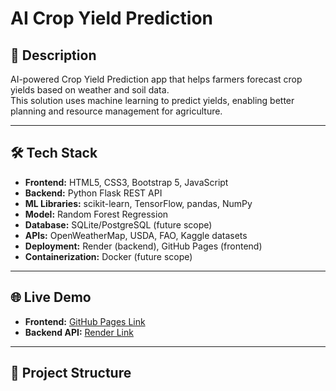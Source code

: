 # AI Crop Yield Prediction

## 📜 Description
AI-powered Crop Yield Prediction app that helps farmers forecast crop yields based on weather and soil data.  
This solution uses machine learning to predict yields, enabling better planning and resource management for agriculture.

---

## 🛠 Tech Stack
- **Frontend:** HTML5, CSS3, Bootstrap 5, JavaScript  
- **Backend:** Python Flask REST API  
- **ML Libraries:** scikit-learn, TensorFlow, pandas, NumPy  
- **Model:** Random Forest Regression  
- **Database:** SQLite/PostgreSQL (future scope)  
- **APIs:** OpenWeatherMap, USDA, FAO, Kaggle datasets  
- **Deployment:** Render (backend), GitHub Pages (frontend)  
- **Containerization:** Docker (future scope)  

---

## 🌐 Live Demo
- **Frontend:** [GitHub Pages Link](https://kb879135-del.github.io/hacknova-crop-yield/)  
- **Backend API:** [Render Link](https://hacknova-crop-yield-7.onrender.com)

---

## 📂 Project Structure
